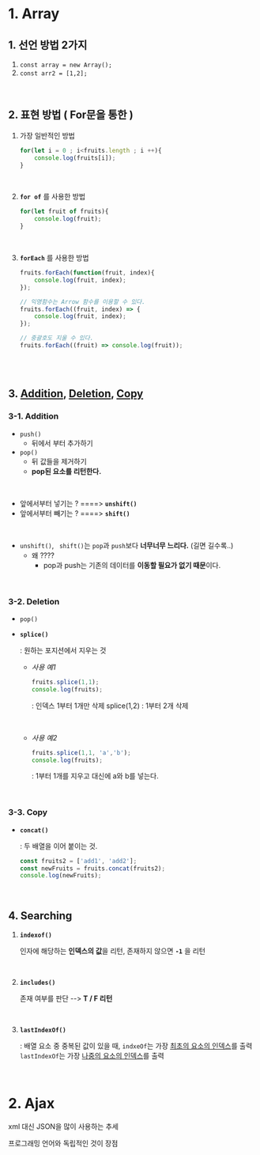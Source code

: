 # 1. Array

## 1. 선언 방법 2가지

1. `const array = new Array();`
2. `const arr2 = [1,2];`

</br> 

## 2. 표현 방법 ( For문을 통한 )

1. 가장 일반적인 방법

   ```javascript
   for(let i = 0 ; i<fruits.length ; i ++){
       console.log(fruits[i]);
   }
   ```

   </br> 

2. **`for of`** 를 사용한 방법

   ```javascript
   for(let fruit of fruits){
       console.log(fruit);
   }
   ```

</br> 

3. **`forEach`** 를 사용한 방법

   ```javascript
   fruits.forEach(function(fruit, index){
       console.log(fruit, index);
   });
   
   // 익명함수는 Arrow 함수를 이용할 수 있다.
   fruits.forEach((fruit, index) => {
       console.log(fruit, index);
   });
   
   // 중괄호도 지울 수 있다.
   fruits.forEach((fruit) => console.log(fruit));
   ```

   </br> 

   </br> 

## 3. [Addition](#3-1-addition), [Deletion](#3-2-deletion), [Copy](#3-3-copy)

### 3-1. Addition

- `push()`
  - 뒤에서 부터 추가하기 
- `pop()`
  - 뒤 값들을 제거하기
  - **pop된 요소를 리턴한다.**

</br> 

- 앞에서부터 넣기는 ? ====> **`unshift()`**
- 앞에서부터 빼기는 ? ====> **`shift()`**

</br> 

- `unshift()`, ` shift()`는 `pop`과 `push`보다 **너무너무 느리다.** (길면 길수록..)
  - 왜 ????
    - pop과 push는 기존의 데이터를 **이동할 필요가 없기 때문**이다.

</br> 

### 3-2. Deletion

- `pop()`

- **`splice()`** 

  : 원하는 포지션에서 지우는 것

  - *사용 예1*

    ```javascript
    fruits.splice(1,1);
    console.log(fruits); 
    ```

    :  인덱스 1부터 1개만 삭제
       splice(1,2)  : 1부터 2개 삭제

    </br> 

  - *사용 예2*

    ```javascript
    fruits.splice(1,1, 'a','b');
    console.log(fruits);
    ```

    : 1부터 1개를 지우고 대신에 a와 b를 넣는다.

    </br> 

### 3-3. Copy

- **`concat()`** 

  : 두 배열을 이어 붙이는 것.

  ```javascript
  const fruits2 = ['add1', 'add2'];
  const newFruits = fruits.concat(fruits2);
  console.log(newFruits); 
  ```

  

</br> 

## 4. Searching

1. **`indexof()`** 

   인자에 해당하는 **인덱스의 값**을 리턴, 존재하지 않으면 **`-1`** 을 리턴

   </br> 

2. **`includes()`**  

   존재 여부를 판단 --> **T / F 리턴**

   </br> 

3. **`lastIndexOf()`** 

   : 배열 요소 중 중복된 값이 있을 때,
     `indxeOf`는 가장 <u>최초의 요소</u><u>의 인덱스</u>를 출력
     `lastIndexOf`는 가장 <u>나중의 요소의 인덱스</u>를 출력



</br> 

# 2. Ajax

xml 대신 JSON을 많이 사용하는 추세

프로그래밍 언어와 독립적인 것이 장점



